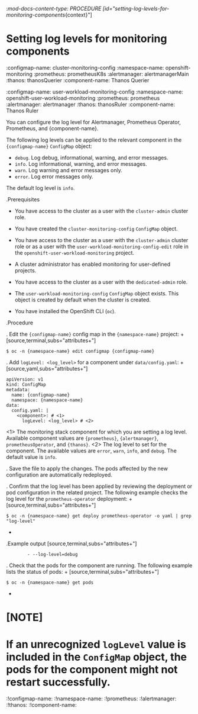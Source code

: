 :_mod-docs-content-type: PROCEDURE
[id="setting-log-levels-for-monitoring-components_{context}"]
# Setting log levels for monitoring components

:configmap-name: cluster-monitoring-config
:namespace-name: openshift-monitoring
:prometheus: prometheusK8s
:alertmanager: alertmanagerMain
:thanos: thanosQuerier
:component-name: Thanos Querier

:configmap-name: user-workload-monitoring-config
:namespace-name: openshift-user-workload-monitoring
:prometheus: prometheus
:alertmanager: alertmanager
:thanos: thanosRuler
:component-name: Thanos Ruler

You can configure the log level for Alertmanager, Prometheus Operator, Prometheus, and {component-name}.

The following log levels can be applied to the relevant component in the `{configmap-name}` `ConfigMap` object:

* `debug`. Log debug, informational, warning, and error messages.
* `info`. Log informational, warning, and error messages.
* `warn`. Log warning and error messages only.
* `error`. Log error messages only.

The default log level is `info`.

.Prerequisites

* You have access to the cluster as a user with the `cluster-admin` cluster role.
* You have created the `cluster-monitoring-config` `ConfigMap` object.

* You have access to the cluster as a user with the `cluster-admin` cluster role or as a user with the `user-workload-monitoring-config-edit` role in the `openshift-user-workload-monitoring` project.
* A cluster administrator has enabled monitoring for user-defined projects.

* You have access to the cluster as a user with the `dedicated-admin` role.
* The `user-workload-monitoring-config` `ConfigMap` object exists. This object is created by default when the cluster is created.

* You have installed the OpenShift CLI (`oc`).

.Procedure

. Edit the `{configmap-name}` config map in the `{namespace-name}` project:
+
[source,terminal,subs="attributes+"]

```
$ oc -n {namespace-name} edit configmap {configmap-name}

```

. Add `logLevel: <log_level>` for a component under `data/config.yaml`:
+
[source,yaml,subs="attributes+"]

```
apiVersion: v1
kind: ConfigMap
metadata:
  name: {configmap-name}
  namespace: {namespace-name}
data:
  config.yaml: |
    <component>: # <1>
      logLevel: <log_level> # <2>

```
<1> The monitoring stack component for which you are setting a log level.
Available component values are `{prometheus}`, `{alertmanager}`, `prometheusOperator`, and `{thanos}`.
<2> The log level to set for the component.
The available values are `error`, `warn`, `info`, and `debug`.
The default value is `info`.

. Save the file to apply the changes. The pods affected by the new configuration are automatically redeployed.

. Confirm that the log level has been applied by reviewing the deployment or pod configuration in the related project. 
The following example checks the log level for the `prometheus-operator` deployment:
+
[source,terminal,subs="attributes+"]

```
$ oc -n {namespace-name} get deploy prometheus-operator -o yaml | grep "log-level"

```
+
.Example output
[source,terminal,subs="attributes+"]

```
        - --log-level=debug

```

. Check that the pods for the component are running. The following example lists the status of pods:
+
[source,terminal,subs="attributes+"]

```
$ oc -n {namespace-name} get pods

```
+
# [NOTE]
# If an unrecognized `logLevel` value is included in the `ConfigMap` object, the pods for the component might not restart successfully.

:!configmap-name:
:!namespace-name:
:!prometheus:
:!alertmanager:
:!thanos:
:!component-name:
